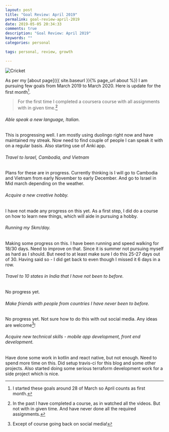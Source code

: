 ```yaml
---
layout: post
title: "Goal Review: April 2019"
permalink: goal-review-april-2019
date: 2019-05-05 20:34:33
comments: true
description: "Goal Review: April 2019"
keywords: ""
categories: personal

tags: personal, review, growth

---
```

![Cricket](/images/cricket.jpeg)

As per my [about page]({{ site.baseurl }}{% page_url about %}) I am pursuing few goals from March 2019 to March 2020. Here is update for the first month[^1].

> For the first time I completed a coursera course with all assignments with in given time.[^3]

###### Able speak a new language, Italian.
This is progressing well. I am mostly using duolingo right now and have maintained my streak. Now need to find couple of people I can speak it with on a regular basis. Also starting use of Anki app.

###### Travel to Israel, Cambodia, and Vietnam
Plans for these are in progress. Currently thinking is I will go to Cambodia and Vietnam from early November to early December. And go to Israel in Mid march depending on the weather.

###### Acquire a new creative hobby.
I have not made any progress on this yet. As a first step, I did do a course on how to learn new things, which will aide in pursuing a hobby.

###### Running my 5km/day.
Making some progress on this. I have been running and speed walking for 18/30 days. Need to improve on that. Since it is summer not pursuing myself as hard as I should. But need to at least make sure I do this 25-27 days out of 30. Having said so - I did get back to even though I missed it 6 days in a row.

###### Travel to 10 states in India that I have not been to before.
No progress yet.

###### Make friends with people from countries I have never been to before.
No progress yet. Not sure how to do this with out social media. Any ideas are welcome[^2]!

###### Acquire new technical skills - mobile app development, front end development.
Have done some work in kotlin and react native, but not enough. Need to spend more time on this. Did setup travis-ci for this blog and some other projects. Also started doing some serious terraform development work for a side project which is nice.


[^1]: I started these goals around 28 of March so April counts as first month.
[^2]: Except of course going back on social media!
[^3]: In the past I have completed a course, as in watched all the videos. But not with in given time. And have never done all the required assignments.
